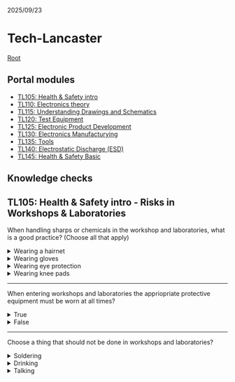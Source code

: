 2025/09/23

# Tech-Lancaster

[Root](../README.md)

## Portal modules
- [TL105: Health & Safety intro](./modules/TL105.md)
- [TL110: Electronics theory](./modules/TL110.md)
- [TL115: Understanding Drawings and Schematics](./modules/TL115.md)
- [TL120: Test Equipment](./modules/TL120.md)
- [TL125: Electronic Product Development](./modules/TL125.md)
- [TL130: Electronics Manufacturying](./modules/TL130.md)
- [TL135: Tools](./modules/TL135.md)
- [TL140: Electrostatic Discharge (ESD)](./modules/TL140.md)
- [TL145: Health & Safety Basic](./modules/TL145.md)

## Knowledge checks
TL105: Health & Safety intro - Risks in Workshops & Laboratories
---
When handling sharps or chemicals in the workshop and laboratories, what is a good practice? (Choose all that apply)

<details>
<summary>Wearing a hairnet</summary>
Wrong
</details>

<details>
<summary>Wearing gloves</summary>
Correct
</details>

<details>
<summary>Wearing eye protection</summary>
Correct
</details>

<details>
<summary>Wearing knee pads</summary>
Wrong
</details>

---

When entering workshops and laboratories the appriopriate protective equipment must be worn at all times?

<details>
<summary>True</summary>
Correct
</details>

<details>
<summary>False</summary>
Wrong
</details>

---

Choose a thing that should not be done in workshops and laboratories?

<details>
<summary>Soldering</summary>
Wrong
</details>

<details>
<summary>Drinking</summary>
Correct
</details>

<details>
<summary>Talking</summary>
Wrong
</details>
